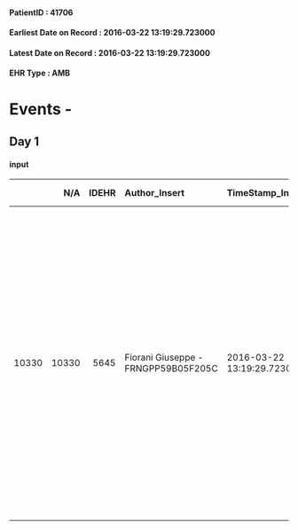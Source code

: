 
#### PatientID : 41706
#### Earliest Date on Record : 2016-03-22 13:19:29.723000
#### Latest Date on Record : 2016-03-22 13:19:29.723000
#### EHR Type : AMB

# Events - 

## Day 1

#### input
|       |    N/A |   IDEHR | Author_Insert                       | TimeStamp_Insert           | EHRType   |   PatientID |   IDDigitalSignDocument | persone_vicine   |   Unnamed: 0_x.1 |   IDANAMNESI_SOCIALE | Patient   | FamigliaAltro   | Paziente_T   | FamigliaAltro_T   |   Non_Rilevabile_x.1 | Note_Non_Rilevabile_x.1   | opt_Problemi   | Note_I                                                                                                                                                                                                                                                                                                                                                                                                                                                                                                                                | ds_note_timori                                                                        | opt_paziente_a   | opt_famiglia_a   | opt_adeguatezza   | opt_paziente_solo   | ds_note_con                                                                                                                                                                                                                                                                                                                                  | opt_presente_assente   | Presenza_minori   | Caregiver_principale   | opt_capacita     | opt_necessario   | opt_presente   | opt_risorse_ec   | opt_paziente_psi   | opt_Ins_vol   | opt_paziente_ad   | opt_caregiver_ad   | opt_inv_civile   | Needs     | Fragility   | opt_disponibilita_f   | opt_indennita_acc   | opt_famiglia_psi   | opt_disponibilit_paz   |
|------:|-------:|--------:|:------------------------------------|:---------------------------|:----------|------------:|------------------------:|:-----------------|-----------------:|---------------------:|:----------|:----------------|:-------------|:------------------|---------------------:|:--------------------------|:---------------|:--------------------------------------------------------------------------------------------------------------------------------------------------------------------------------------------------------------------------------------------------------------------------------------------------------------------------------------------------------------------------------------------------------------------------------------------------------------------------------------------------------------------------------------|:--------------------------------------------------------------------------------------|:-----------------|:-----------------|:------------------|:--------------------|:---------------------------------------------------------------------------------------------------------------------------------------------------------------------------------------------------------------------------------------------------------------------------------------------------------------------------------------------|:-----------------------|:------------------|:-----------------------|:-----------------|:-----------------|:---------------|:-----------------|:-------------------|:--------------|:------------------|:-------------------|:-----------------|:----------|:------------|:----------------------|:--------------------|:-------------------|:-----------------------|
| 10330 |  10330 |    5645 | Fiorani Giuseppe - FRNGPP59B05F205C | 2016-03-22 13:19:29.723000 | AMB       |       41706 |                  311096 | N/A              |             2885 |                 1860 | Si#1      | Si#1            | No#0         | Si#1              |                    0 | NR                        | No#0           | La pz era ancora in fase di trattamenti attivi ed √® improvvisamente peggiorata a seguito di metastasi cerebrali recentissimamente riscontrate.Attualmente √® soporosa,ricoverata in Humanitas,dove avrebbe dovuto essere operata per l'asportazione delle metastasi, in attesa di rientrare al reparto di oncologia della S.Giuseppe.segnalata dal dott.Scanzi per l'inserimento in RCP.L'amica Maura,di fatto unica referente,√® venuta al colloquio ,confermando l'indicazione ad un ricovero in Hospice,previo inserimento in RCP | La pz vive da sola e ha entrambi i genitori anziani,in mediocri condizioni di salute. | Indefinite#2     | Congruenti#1     | Da valutare#2     | Si#1                | La pz √® nubile e viveva da sola.Ha entrambi i genitori ,i quali sono in mediocri condizioni di salute ;ha sempre preferito evitare di informare adeguatamente entrambi,per evitare loro dispiaceri. Ha un'amica,con la quale √® molto legata,Maura Ferrarini,che di fatto si occupa della sua assistenza e di tutte le pratiche necessarie. | Presente#1             | No#0              | L'amica Maura          | Incrementabile#1 | No#0             | No#0           | Adeguate#1       | No#0               | No#0          | Problematica#0    | Totale#2           | No#0             | Clinici#0 | nessuna#0   | No#0                  | No#0                | No#0               | No#0                   |


